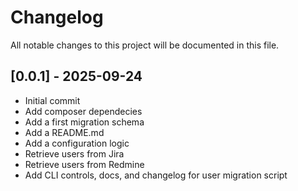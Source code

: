 # Changelog

All notable changes to this project will be documented in this file.

## [0.0.1] - 2025-09-24

- Initial commit
- Add composer dependecies
- Add a first migration schema
- Add a README.md
- Add a configuration logic
- Retrieve users from Jira
- Retrieve users from Redmine
- Add CLI controls, docs, and changelog for user migration script
